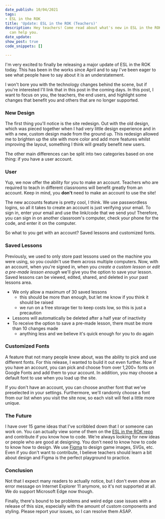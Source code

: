 ```yaml
---
date_publish: 10/04/2021
tags:
- ESL in the ROK
title: 'Update: ESL in the ROK (Teachers)'
description: Hey teachers! Come read about what's new in ESL in the ROK and how it
  can help you.
date_update: 
show_post: true
code_snippets: []

---
```

I'm very excited to finally be releasing a major update of ESL in the ROK today. This has been in the works since April and to say I've been eager to see what people have to say about it is an understatement.

I won't bore you with the technology changes behind the scene, but if you're interested I'll link that in this post in the coming days. In this post, I want to focus on you, the teachers, the end users, and highlight some changes that benefit you and others that are no longer supported.

### New Design

The first thing you'll notice is the site redesign. Out with the old design, which was pieced together when I had very little design experience and in with a new, custom design made from the ground up. This redesign allowed me to brighten up the site with more color and add more features whilst improving the layout, something I think will greatly benefit new users.

The other main differences can be split into two categories based on one thing: if you have a user account. 

### User

Yup, we now offer the ability for you to make an account. Teachers who are required to teach in different classrooms will benefit greatly from an account. Keep in mind, you **don't** need to make an account to use the site!

The new accounts feature is pretty cool, I think. We use passwordless logins, so all it takes to create an account is just verifying your email. To sign in, enter your email and use the link/code that we send you! Therefore, you can sign in on another classroom's computer, check your phone for the code, and enter it on the computer.

So what to you get with an account? Saved lessons and customized fonts.

### Saved Lessons

Previously, we used to only store past lessons used on the machine you were using, so you couldn't use them across multiple computers. Now, with an account, when you're signed in, when you _create a custom lesson_ or _edit a pre-made lesson enough_ we'll give you the option to save your lesson. Saved lessons can be viewed, edited, shared, and deleted in your past lessons area.

* We only allow a maximum of 30 saved lessons
  * this should be more than enough, but let me know if you think it should be raised
  * we run on a free storage tier to keep costs low, so this is just a precaution
* Lessons will automatically be deleted after a half year of inactivity
* To receive the option to save a pre-made lesson, there must be more than 10 changes made
  * anything less and we believe it's quick enough for you to do again

### Customized Fonts

A feature that not many people knew about, was the ability to pick and use different fonts. For this release, I wanted to build it out even further. Now if you have an account, you can pick and choose from over 1,200+ fonts on Google Fonts and add them to your account. In addition, you may choose a default font to use when you load up the site.

If you don't have an account, you can choose another font that we've preselected in your settings. Furthermore, we'll randomly choose a font from our list when you visit the site now, so each visit will feel a little more unique.

### The Future

I have over 15 game ideas that I've scribbled down that I or someone can work on. You can actually view some of them on the [ESL in the ROK repo](https://github.com/dastrong/ESLintheROK-front) and contribute if you know how to code. We're always looking for new ideas or people who are good at designing. You don't need to know how to code to know how to design. We use [Figma](https://www.figma.com) to design game images, SVGs, etc. Even if you don't want to contribute, I believe teachers should learn a bit about design and Figma is the perfect playground to practice.

### Conclusion

Not that I expect many readers to actually notice, but I don't even show an error message on Internet Explorer 11 anymore, so it's not supported at all. We do support Microsoft Edge now though. 

Finally, there's bound to be problems and weird edge case issues with a release of this size, especially with the amount of custom components and styling. Please report your issues, so I can resolve them ASAP.